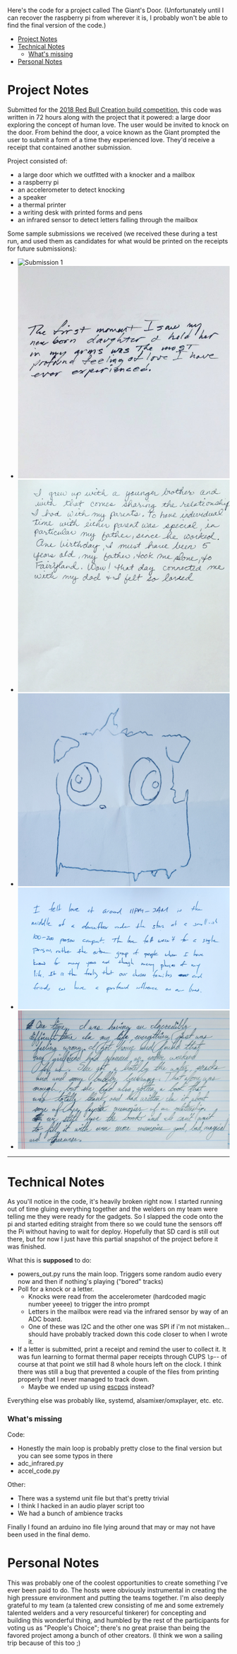 Here's the code for a project called The Giant's Door. (Unfortunately until I can recover the raspberry pi from wherever it is, I probably won't be able to find the final version of the code.)

- [Project Notes](#project-notes)
- [Technical Notes](#technical-notes)
    + [What's missing](#what-s-missing)
- [Personal Notes](#personal-notes)


# Project Notes

Submitted for the [2018 Red Bull Creation build competition](https://makezine.com/2018/07/03/red-bull-creation-returns-high-five-machine-9-crazy-contraptions/), this code was written in 72 hours along with the project that it powered: a large door exploring the concept of human love. The user would be invited to knock on the door. From behind the door, a voice known as the Giant prompted the user to submit a form of a time they experienced love. They'd receive a receipt that contained another submission.

Project consisted of:
* a large door which we outfitted with a knocker and a mailbox
* a raspberry pi
* an accelerometer to detect knocking
* a speaker
* a thermal printer
* a writing desk with printed forms and pens
* an infrared sensor to detect letters falling through the mailbox


Some sample submissions we received (we received these during a test run, and used them as candidates for what would be printed on the receipts for future submissions):
* ![Submission 1](receipt/IMG_20180632_214502_974.jpg)
* ![Submission 2](receipt/IMG_20180630_214521_717.jpg)
* ![Submission 3](receipt/IMG_20180630_214550_784.jpg)
* ![Submission 4](receipt/IMG_20180630_214835_424.jpg)
* ![Submission 5](receipt/IMG_20180630_214910_728.jpg)
* ![Submission 6](receipt/IMG_20180630_214941_654.jpg)

----

# Technical Notes

As you'll notice in the code, it's heavily broken right now. I started running out of time gluing everything together and the welders on my team were telling me they were ready for the gadgets. So I slapped the code onto the pi and started editing straight from there so we could tune the sensors off the Pi without having to wait for deploy. Hopefully that SD card is still out there, but for now I just have this partial snapshot of the project before it was finished.

What this is **supposed** to do:
* powers_out.py runs the main loop. Triggers some random audio every now and then if nothing's playing ("bored" tracks)
* Poll for a knock or a letter.
    * Knocks were read from the accelerometer (hardcoded magic number yeeee) to trigger the intro prompt
    * Letters in the mailbox were read via the infrared sensor by way of an ADC board.
    * One of these was I2C and the other one was SPI if i'm not mistaken... should have probably tracked down this code
      closer to when I wrote it.
* If a letter is submitted, print a receipt and remind the user to collect it. It was fun learning to format thermal paper receipts through CUPS `lp`-- of course at that point we still had 8 whole hours left on the clock. I think there was still a bug that prevented a couple of the files from printing properly that I never managed to track down.
    * Maybe we ended up using [escpos](https://github.com/python-escpos/python-escpos) instead?

Everything else was probably like, systemd, alsamixer/omxplayer, etc. etc.

### What's missing

Code: 

* Honestly the main loop is probably pretty close to the final version but you can see some typos in there
* adc_infrared.py
* accel_code.py

Other:

* There was a systemd unit file but that's pretty trivial 
* I think I hacked in an audio player script too
* We had a bunch of ambience tracks

Finally I found an arduino ino file lying around that may or may not have been used in the final demo.

# Personal Notes

This was probably one of the coolest opportunities to create something I've ever been paid to do. The hosts were obviously instrumental in creating the high pressure environment and putting the teams together. I'm also deeply grateful to my team (a talented crew consisting of me and some extremely talented welders and a very resourceful tinkerer) for concepting and building this wonderful thing, and humbled by the rest of the participants for voting us as "People's Choice"; there's no great praise than being the favored project among a bunch of other creators. (I think we won a sailing trip because of this too ;)
